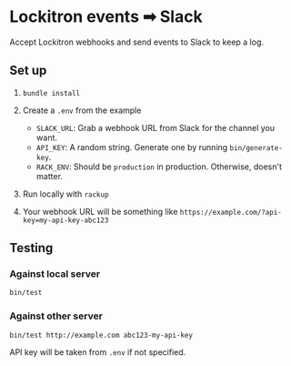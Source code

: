 # Lockitron events ➡ Slack

Accept Lockitron webhooks and send events to Slack to keep a log.

## Set up

1. `bundle install`
2. Create a `.env` from the example

    - `SLACK_URL`: Grab a webhook URL from Slack for the channel you want.
    - `API_KEY`: A random string. Generate one by running `bin/generate-key`.
    - `RACK_ENV`: Should be `production` in production. Otherwise, doesn't matter.

3. Run locally with `rackup`
4. Your webhook URL will be something like `https://example.com/?api-key=my-api-key-abc123`

## Testing

### Against local server

```sh
bin/test
```

### Against other server

```sh
bin/test http://example.com abc123-my-api-key
```

API key will be taken from `.env` if not specified.
